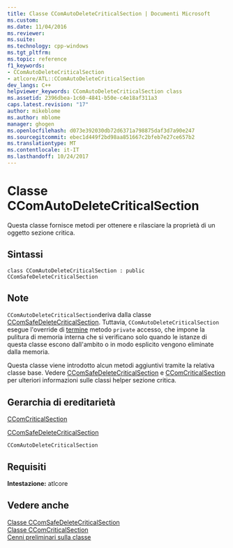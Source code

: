 ```yaml
---
title: Classe CComAutoDeleteCriticalSection | Documenti Microsoft
ms.custom: 
ms.date: 11/04/2016
ms.reviewer: 
ms.suite: 
ms.technology: cpp-windows
ms.tgt_pltfrm: 
ms.topic: reference
f1_keywords:
- CComAutoDeleteCriticalSection
- atlcore/ATL::CComAutoDeleteCriticalSection
dev_langs: C++
helpviewer_keywords: CComAutoDeleteCriticalSection class
ms.assetid: 2396dbea-1c60-4841-b50e-c4e18af311a3
caps.latest.revision: "17"
author: mikeblome
ms.author: mblome
manager: ghogen
ms.openlocfilehash: d073e392030db72d6371a798875daf3d7a90e247
ms.sourcegitcommit: ebec1d449f2bd98aa851667c2bfeb7e27ce657b2
ms.translationtype: MT
ms.contentlocale: it-IT
ms.lasthandoff: 10/24/2017
---
```

# <a name="ccomautodeletecriticalsection-class"></a>Classe CComAutoDeleteCriticalSection
Questa classe fornisce metodi per ottenere e rilasciare la proprietà di un oggetto sezione critica.  
  
## <a name="syntax"></a>Sintassi  
  
```
class CComAutoDeleteCriticalSection : public CComSafeDeleteCriticalSection
```  
  
## <a name="remarks"></a>Note  
 `CComAutoDeleteCriticalSection`deriva dalla classe [CComSafeDeleteCriticalSection](../../atl/reference/ccomsafedeletecriticalsection-class.md). Tuttavia, `CComAutoDeleteCriticalSection` esegue l'override di [termine](ccomsafedeletecriticalsection-class.md#term) metodo `private` accesso, che impone la pulitura di memoria interna che si verificano solo quando le istanze di questa classe escono dall'ambito o in modo esplicito vengono eliminate dalla memoria.  

  
 Questa classe viene introdotto alcun metodi aggiuntivi tramite la relativa classe base. Vedere [CComSafeDeleteCriticalSection](../../atl/reference/ccomsafedeletecriticalsection-class.md) e [CComCriticalSection](../../atl/reference/ccomcriticalsection-class.md) per ulteriori informazioni sulle classi helper sezione critica.  
  
## <a name="inheritance-hierarchy"></a>Gerarchia di ereditarietà  
 [CComCriticalSection](../../atl/reference/ccomcriticalsection-class.md)  
  
 [CComSafeDeleteCriticalSection](../../atl/reference/ccomsafedeletecriticalsection-class.md)  
  
 `CComAutoDeleteCriticalSection`  
  
## <a name="requirements"></a>Requisiti  
 **Intestazione:** atlcore  
  
## <a name="see-also"></a>Vedere anche  
 [Classe CComSafeDeleteCriticalSection](../../atl/reference/ccomsafedeletecriticalsection-class.md)   
 [Classe CComCriticalSection](../../atl/reference/ccomcriticalsection-class.md)   
 [Cenni preliminari sulla classe](../../atl/atl-class-overview.md)
